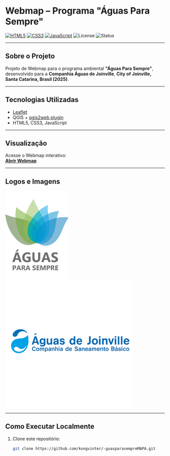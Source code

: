 # Webmap – Programa "Águas Para Sempre"

[![HTML5](https://img.shields.io/badge/HTML5-%23E34F26.svg?logo=HTML5&logoColor=white)](https://developer.mozilla.org/docs/Web/HTML)
[![CSS3](https://img.shields.io/badge/CSS3-%231572B6.svg?logo=CSS3&logoColor=white)](https://developer.mozilla.org/docs/Web/CSS)
[![JavaScript](https://img.shields.io/badge/JavaScript-%23F7DF1E.svg?logo=JavaScript&logoColor=black)](https://developer.mozilla.org/docs/Web/JavaScript)
![License](https://img.shields.io/badge/license-MIT-blue.svg)
![Status](https://img.shields.io/badge/status-active-success.svg)

---

## Sobre o Projeto
Projeto de Webmap para o programa ambiental **"Águas Para Sempre"**, desenvolvido para a **Companhia Águas de Joinville**, **City of Joinville, Santa Catarina, Brasil (2025)**.  

---

## Tecnologias Utilizadas
- [Leaflet](https://leafletjs.com/)  
- QGIS + [qgis2web plugin](https://plugins.qgis.org/plugins/qgis2web/)  
- HTML5, CSS3, JavaScript  

---

## Visualização
Acesse o Webmap interativo:  
[**Abrir Webmap**](https://kongvinter.github.io/-guasparasempreMAPA/)

---

## Logos e Imagens

<img src="docs/images/LOGOPSA.png" alt="Águas para Sempre" width="200"/>  <img src="docs/images/logoteste.png" alt="Logo teste" width="400"/>  

---

## Como Executar Localmente
1. Clone este repositório:  
   ```bash
   git clone https://github.com/kongvinter/-guasparasempreMAPA.git


